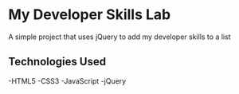 # My Developer Skills Lab

A simple project that uses jQuery to add my developer skills to a list

## Technologies Used
-HTML5
-CSS3
-JavaScript
-jQuery